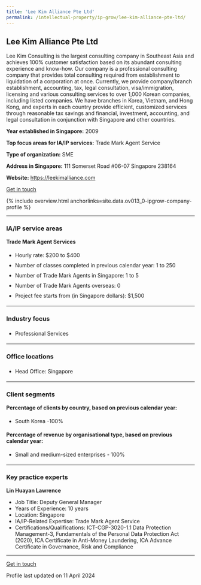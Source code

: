 ```yaml
---
title: 'Lee Kim Alliance Pte Ltd'
permalink: /intellectual-property/ip-grow/lee-kim-alliance-pte-ltd/
---
```


## Lee Kim Alliance Pte Ltd

Lee Kim Consulting is the largest consulting company in Southeast Asia and achieves 100% customer satisfaction based on its abundant consulting experience and know-how.
Our company is a professional consulting company that provides total consulting required from establishment to liquidation of a corporation at once. Currently, we provide company/branch establishment, accounting, tax, legal consultation, visa/immigration, licensing and various consulting services to over 1,000 Korean companies, including listed companies.
We have branches in Korea, Vietnam, and Hong Kong, and experts in each country provide efficient, customized services through reasonable tax savings and financial, investment, accounting, and legal consultation in conjunction with Singapore and other countries.

<b>Year established in Singapore:</b> 2009

<b>Top focus areas for IA/IP services:</b> Trade Mark Agent Service

<b>Type of organization:</b> SME

<b>Address in Singapore:</b> 111 Somerset Road #06-07 Singapore 238164

<b>Website:</b> <a href='https://leekimalliance.com'>https://leekimalliance.com</a>

<a class='btn' href='https://form.gov.sg/67d002c8e6c56d64f14383bf' target='_blank' rel='noopener'>Get in touch</a>

{% include overview.html anchorlinks=site.data.ov013_0-ipgrow-company-profile %}

---
<a name='ip-related-service-areas'></a>
### IA/IP service areas

**Trade Mark Agent Services**

<ul>
<li style='line-height: 27px; margin: 0px 0px !important'>Hourly rate:  $200 to $400</li>
<li style='line-height: 27px; margin: 0px 0px !important'>Number of classes completed in previous calendar year: 1 to 250</li>
<li style='line-height: 27px; margin: 0px 0px !important'>Number of Trade Mark Agents in Singapore: 1 to 5</li>
<li style='line-height: 27px; margin: 0px 0px !important'>Number of Trade Mark Agents overseas: 0</li>
<li style='line-height: 27px; margin: 0px 0px !important'>Project fee starts from (in Singapore dollars):  $1,500</li>
</ul>

---
<a name='industry-focus'></a>
### Industry focus

<ul><li style='line-height: 27px; margin: 0px 0px !important'> Professional Services</li></ul>

---
<a name='office-locations'></a>
### Office locations

<ul><li style='line-height: 27px; margin: 0px 0px !important'> Head Office: Singapore</li></ul>

---
<a name='client-segments'></a>
### Client segments

**Percentage of clients by country, based on previous calendar year:**

<ul><li style='line-height: 27px; margin: 0px 0px !important'> South Korea -100%</li></ul>

**Percentage of revenue by organisational type, based on previous calendar year:**

<ul><li style='line-height: 27px; margin: 0px 0px !important'> Small and medium-sized enterprises - 100%</li></ul>

---
<a name='key-practice-experts'></a>
### Key practice experts

**Lin Huayan Lawrence**

- Job Title: Deputy General Manager
- Years of Experience: 10 years
- Location: Singapore
- IA/IP-Related Expertise: Trade Mark Agent Service
- Certifications/Qualifications: ICT-CGP-3020-1.1 Data Protection Management-3, Fundamentals of the Personal Data Protection Act (2020), ICA Certificate in Anti-Money Laundering, ICA Advance Certificate in Governance, Risk and Compliance


---
<p>
<a class='btn' href='https://form.gov.sg/67d002c8e6c56d64f14383bf' target='_blank' rel='noopener'>Get in touch</a>
</p>
Profile last updated on 11 April 2024
